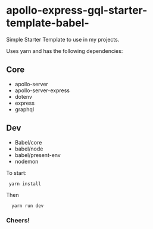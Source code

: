 # apollo-express-gql-starter-template-babel-
Simple Starter Template to use in my projects.

Uses yarn and has the following dependencies:
## Core
  * apollo-server
  * apollo-server-express
  * dotenv
  * express
  * graphql
## Dev
  * Babel/core
  * babel/node
  * babel/present-env
  * nodemon
 
To start:
 ```
  yarn install
 ```
  Then

  ```
    yarn run dev
  ```
  
### Cheers!
